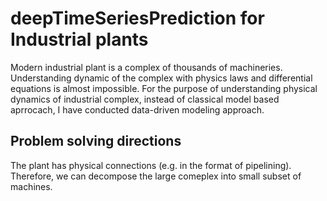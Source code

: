 # deepTimeSeriesPrediction for Industrial plants

Modern industrial plant is a complex of thousands of machineries. Understanding dynamic of the complex with physics laws and differential equations is almost impossible. For the purpose of understanding physical dynamics of industrial complex, instead of classical model based aprrocach, I have conducted data-driven modeling approach.

## Problem solving directions

The plant has physical connections (e.g. in the format of pipelining). Therefore, we can decompose the large comeplex into small subset of machines.


